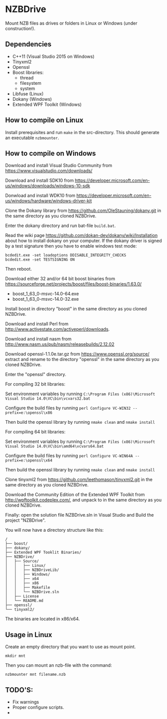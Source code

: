 ﻿# NZBDrive
Mount NZB files as drives or folders in Linux or Windows (under construction!).

## Dependencies
* C++11 (Visual Studio 2015 on Windows)
* Tinyxml2
* Openssl
* Boost libraries:
  * thread
  * filesystem
  * system
* Libfuse (Linux)
* Dokany (Windows)
* Extended WPF Toolkit (Windows)

## How to compile on Linux
Install prerequisites and run `make` in the src-directory. This should generate an executable `nzbmounter`.

## How to compile on Windows

Download and install Visual Studio Community from <https://www.visualstudio.com/downloads/>

Download and install SDK10 from <https://developer.microsoft.com/en-us/windows/downloads/windows-10-sdk>

Donwload and install WDK10 from <https://developer.microsoft.com/en-us/windows/hardware/windows-driver-kit>

Clone the Dokany library from <https://github.com/OleStauning/dokany.git> in the same directory as you cloned NZBDrive.

Enter the dokany directory and run bat-file `build.bat`. 

Read the wiki page <https://github.com/dokan-dev/dokany/wiki/Installation> about how to install dokany on your computer. 
If the dokany driver is signed by a test signature then you have to enable windows test mode:
```
bcdedit.exe -set loadoptions DDISABLE_INTEGRITY_CHECKS
bcdedit.exe -set TESTSIGNING ON
```
Then reboot.

Download either 32 and/or 64 bit boost binaries from <https://sourceforge.net/projects/boost/files/boost-binaries/1.63.0/>

* boost_1_63_0-msvc-14.0-64.exe
* boost_1_63_0-msvc-14.0-32.exe

Install boost in directory "boost" in the same directory as you cloned NZBDrive.

Download and install Perl from <http://www.activestate.com/activeperl/downloads>.

Download and install nasm from <http://www.nasm.us/pub/nasm/releasebuilds/2.12.02>

Download openssl-1.1.0e.tar.gz from <https://www.openssl.org/source/> extract and rename to the directory "openssl" in the same directory as you cloned NZBDrive.

Enter the "openssl" directory.

For compiling 32 bit libraries:

Set environment variables by running `C:\Program Files (x86)\Microsoft Visual Studio 14.0\VC\bin\vcvars32.bat`

Configure the build files by running `perl Configure VC-WIN32 --prefix=e:\openssl\x86`

Then build the openssl library by running `nmake clean` and `nmake install`

For compiling 64 bit libraries:

Set environment variables by running `C:\Program Files (x86)\Microsoft Visual Studio 14.0\VC\bin\amd64\vcvars64.bat`

Configure the build files by running `perl Configure VC-WIN64A --prefix=e:\openssl\x64`

Then build the openssl library by running `nmake clean` and `nmake install`

Clone tinyxml2 from <https://github.com/leethomason/tinyxml2.git> in the same directory as you cloned NZBDrive.

Download the Community Edition of the Extended WPF Toolkit from <http://wpftoolkit.codeplex.com/>, and unpack to in the same directory as you cloned NZBDrive.

Finally: open the solution file NZBDrive.sln in Visual Studio and Build the project "NZBDrive".

You will now have a directory structure like this:
```
/
├── boost/
├── dokany/
├── Extended WPF Tooklit Binaries/
├── NZBDrive/
│   ├── Source/
│   │   ├── Linux/
│   │   ├── NZBDriveLib/
│   │   ├── Windows/
│   │   ├── x64
│   │   ├── x86
│   │   ├── Makefile
│   │   └── NZBDrive.sln
│   ├── License
│   └── README.md
├── openssl/
└── tinyxml2/
```
The binaries are located in x86/x64.

## Usage in Linux
Create an empty directory that you want to use as mount point.

`mkdir mnt`

Then you can mount an nzb-file with the command:

`nzbmounter mnt filename.nzb`

## TODO'S:
* Fix warnings
* Proper configure scripts.
* 




